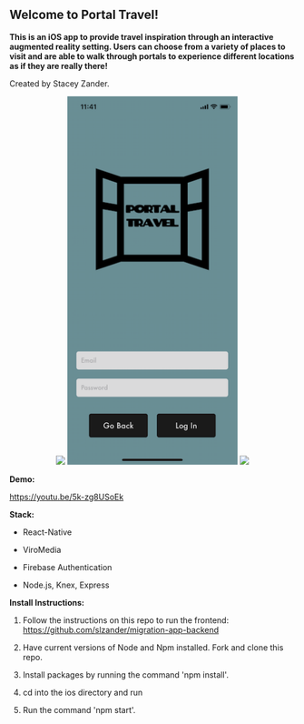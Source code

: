 ## Welcome to Portal Travel!
**This is an iOS app to provide travel inspiration through an interactive augmented reality setting. 
Users can choose from a variety of places to visit and are able to walk through portals to experience different locations as if they are really there!**

Created by Stacey Zander.
  

<p align="center">
</p>

<p align="center">
  <img src="/js/images/portalGIF.gif" />
  <img src="/js/images/mainScreen1.png" width="300" />
  <img src="/js/images/chooseImageGIF.gif" />
</p>
  
**Demo:**

https://youtu.be/5k-zg8USoEk

**Stack:**

  * React-Native

  * ViroMedia
  
  * Firebase Authentication
    
  * Node.js, Knex, Express

**Install Instructions:**

1. Follow the instructions on this repo to run the frontend: https://github.com/slzander/migration-app-backend 

1. Have current versions of Node and Npm installed. Fork and clone this repo.

2. Install packages by running the command 'npm install'.

3. cd into the ios directory and run 

4. Run the command 'npm start'.
